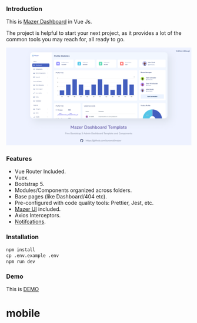 ### Introduction

This is [Mazer Dashboard](https://github.com/zuramai/mazer) in Vue Js.

The project is helpful to start your next project, as it provides a lot of the common tools you may reach for, all ready to go.

![preview.png](screenshot.png)

### Features

- Vue Router Included.
- Vuex.
- Bootstrap 5.
- Modules/Components organized across folders.
- Base pages (like Dashboard/404 etc).
- Pre-configured with code quality tools: Prettier, Jest, etc.
- [Mazer UI](https://github.com/zuramai/mazer) included.
- Axios Interceptors.
- [Notifcations](https://github.com/dafcoe/vue-notification).

### Installation

```console
npm install
cp .env.example .env
npm run dev
```
### Demo

This is [DEMO](https://vue-mazer-dashboard.netlify.app/admin/dashboard)
# mobile
